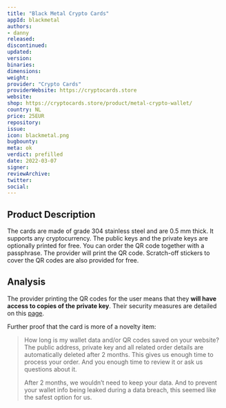 ```yaml
---
title: "Black Metal Crypto Cards"
appId: blackmetal
authors:
- danny
released: 
discontinued: 
updated: 
version: 
binaries: 
dimensions: 
weight: 
provider: "Crypto Cards"
providerWebsite: https://cryptocards.store
website: 
shop: https://cryptocards.store/product/metal-crypto-wallet/
country: NL
price: 25EUR
repository: 
issue: 
icon: blackmetal.png
bugbounty: 
meta: ok
verdict: prefilled
date: 2022-03-07
signer: 
reviewArchive: 
twitter: 
social: 
---
```


## Product Description 

The cards are made of grade 304 stainless steel and are 0.5 mm thick. It supports any cryptocurrency. The public keys and the private keys are optionally printed for free. You can order the QR code together with a passphrase. The provider will print the QR code. Scratch-off stickers to cover the QR codes are also provided for free. 

## Analysis 

The provider printing the QR codes for the user means that they **will have access to copies of the private key**. Their security measures are detailed on this [page](https://cryptocards.store/security-details/).

Further proof that the card is more of a novelty item:

> How long is my wallet data and/or QR codes saved on your website?
> The public address, private key and all related order details are automatically deleted after 2 months. This gives us enough time to process your order. And you enough time to review it or ask us questions about it.
>
> After 2 months, we wouldn’t need to keep your data. And to prevent your wallet info being leaked during a data breach, this seemed like the safest option for us.
